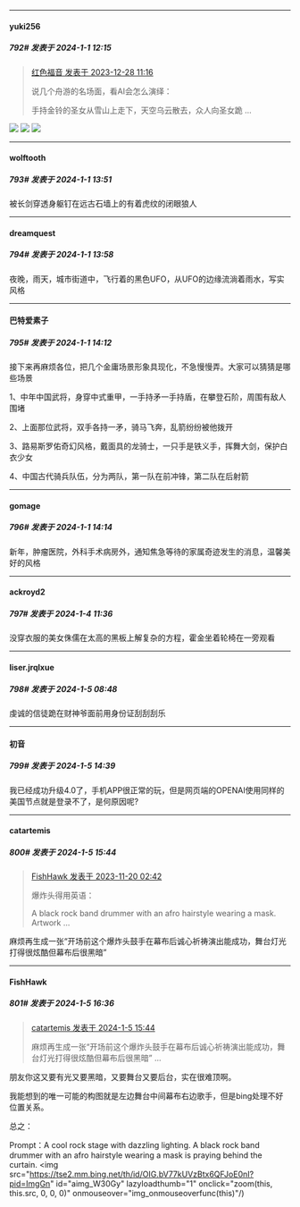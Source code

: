 
*****

####  yuki256  
##### 792#       发表于 2024-1-1 12:15

<blockquote><a href="httphttps://bbs.saraba1st.com/2b/forum.php?mod=redirect&amp;goto=findpost&amp;pid=63464134&amp;ptid=2160853" target="_blank">红色福音 发表于 2023-12-28 11:16</a>

说几个舟游的名场面，看AI会怎么演绎：

手持金铃的圣女从雪山上走下，天空乌云散去，众人向圣女跪 ...</blockquote>
<img src="https://picss.sunbangyan.cn/2024/01/01/1be6f1fde0a84c5fab848d3e637117fa.jpeg" referrerpolicy="no-referrer">
<img src="https://picss.sunbangyan.cn/2024/01/01/576c61a5dfff13512e1deefcf99cba04.jpeg" referrerpolicy="no-referrer">
<img src="https://picdm.sunbangyan.cn/2024/01/01/fbed94d9d1c5c820624f4f0db35c9880.jpeg" referrerpolicy="no-referrer">


*****

####  wolftooth  
##### 793#       发表于 2024-1-1 13:51

被长剑穿透身躯钉在远古石墙上的有着虎纹的闭眼狼人


*****

####  dreamquest  
##### 794#       发表于 2024-1-1 13:58

夜晚，雨天，城市街道中，飞行着的黑色UFO，从UFO的边缘流淌着雨水，写实风格


*****

####  巴特爱素子  
##### 795#       发表于 2024-1-1 14:12

接下来再麻烦各位，把几个金庸场景形象具现化，不急慢慢弄。大家可以猜猜是哪些场景

1、中年中国武将，身穿中式重甲，一手持矛一手持盾，在攀登石阶，周围有敌人围堵

2、上面那位武将，双手各持一矛，骑马飞奔，乱箭纷纷被他拨开

3、路易斯罗佑奇幻风格，戴面具的龙骑士，一只手是铁义手，挥舞大剑，保护白衣少女

4、中国古代骑兵队伍，分为两队，第一队在前冲锋，第二队在后射箭


*****

####  gomage  
##### 796#       发表于 2024-1-1 14:14

新年，肿瘤医院，外科手术病房外，通知焦急等待的家属奇迹发生的消息，温馨美好的风格


*****

####  ackroyd2  
##### 797#       发表于 2024-1-4 11:36

没穿衣服的美女侏儒在太高的黑板上解复杂的方程，霍金坐着轮椅在一旁观看


*****

####  liser.jrqlxue  
##### 798#       发表于 2024-1-5 08:48

虔诚的信徒跪在财神爷面前用身份证刮刮刮乐


*****

####  初音  
##### 799#       发表于 2024-1-5 14:39

我已经成功升级4.0了，手机APP很正常的玩，但是网页端的OPENAI使用同样的美国节点就是登录不了，是何原因呢?


*****

####  catartemis  
##### 800#       发表于 2024-1-5 15:44

<blockquote><a href="httphttps://bbs.saraba1st.com/2b/forum.php?mod=redirect&amp;goto=findpost&amp;pid=63085962&amp;ptid=2160853" target="_blank">FishHawk 发表于 2023-11-20 02:42</a>

爆炸头得用英语：

A black rock band drummer with an afro hairstyle wearing a mask. Artwork ...</blockquote>
麻烦再生成一张“开场前这个爆炸头鼓手在幕布后诚心祈祷演出能成功，舞台灯光打得很炫酷但幕布后很黑暗”


*****

####  FishHawk  
##### 801#       发表于 2024-1-5 16:36

<blockquote><a href="httphttps://bbs.saraba1st.com/2b/forum.php?mod=redirect&amp;goto=findpost&amp;pid=63543351&amp;ptid=2160853" target="_blank">catartemis 发表于 2024-1-5 15:44</a>

麻烦再生成一张“开场前这个爆炸头鼓手在幕布后诚心祈祷演出能成功，舞台灯光打得很炫酷但幕布后很黑暗” ...</blockquote>
朋友你这又要有光又要黑暗，又要舞台又要后台，实在很难顶啊。

我能想到的唯一可能的构图就是左边舞台中间幕布右边歌手，但是bing处理不好位置关系。

总之：

Prompt：A cool rock stage with dazzling lighting. A black rock band drummer with an afro hairstyle wearing a mask is praying behind the curtain.
<img src="https://tse2.mm.bing.net/th/id/OIG.bV77kUVzBtx6QFJoE0nI?pid=ImgGn" id="aimg_W30Gy" lazyloadthumb="1" onclick="zoom(this, this.src, 0, 0, 0)" onmouseover="img_onmouseoverfunc(this)"/)


